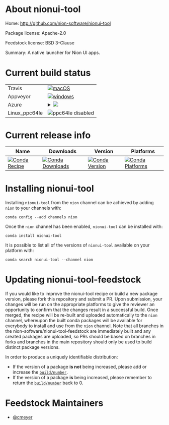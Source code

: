 About nionui-tool
=================

Home: http://github.com/nion-software/nionui-tool

Package license: Apache-2.0

Feedstock license: BSD 3-Clause

Summary: A native launcher for Nion UI apps.



Current build status
====================


<table><tr>
    <td>Travis</td>
    <td>
      <a href="https://travis-ci.com/nion-software/nionui-tool-feedstock">
        <img alt="macOS" src="https://img.shields.io/travis/com/nion-software/nionui-tool-feedstock/master.svg?label=macOS">
      </a>
    </td>
  </tr><tr>
    <td>Appveyor</td>
    <td>
      <a href="https://ci.appveyor.com/project/nion-software/nionui-tool-feedstock/branch/master">
        <img alt="windows" src="https://img.shields.io/appveyor/ci/nion-software/nionui-tool-feedstock/master.svg?label=Windows">
      </a>
    </td>
  </tr>
    
  <tr>
    <td>Azure</td>
    <td>
      <details>
        <summary>
          <a href="https://dev.azure.com/nion-software/feedstock-builds/_build/latest?definitionId=&branchName=master">
            <img src="https://dev.azure.com/nion-software/feedstock-builds/_apis/build/status/nionui-tool-feedstock?branchName=master">
          </a>
        </summary>
        <table>
          <thead><tr><th>Variant</th><th>Status</th></tr></thead>
          <tbody><tr>
              <td>linux_python3.6.____cpython</td>
              <td>
                <a href="https://dev.azure.com/nion-software/feedstock-builds/_build/latest?definitionId=&branchName=master">
                  <img src="https://dev.azure.com/nion-software/feedstock-builds/_apis/build/status/nionui-tool-feedstock?branchName=master&jobName=linux&configuration=linux_python3.6.____cpython" alt="variant">
                </a>
              </td>
            </tr><tr>
              <td>linux_python3.7.____cpython</td>
              <td>
                <a href="https://dev.azure.com/nion-software/feedstock-builds/_build/latest?definitionId=&branchName=master">
                  <img src="https://dev.azure.com/nion-software/feedstock-builds/_apis/build/status/nionui-tool-feedstock?branchName=master&jobName=linux&configuration=linux_python3.7.____cpython" alt="variant">
                </a>
              </td>
            </tr><tr>
              <td>linux_python3.8.____cpython</td>
              <td>
                <a href="https://dev.azure.com/nion-software/feedstock-builds/_build/latest?definitionId=&branchName=master">
                  <img src="https://dev.azure.com/nion-software/feedstock-builds/_apis/build/status/nionui-tool-feedstock?branchName=master&jobName=linux&configuration=linux_python3.8.____cpython" alt="variant">
                </a>
              </td>
            </tr><tr>
              <td>osx_python3.6.____cpython</td>
              <td>
                <a href="https://dev.azure.com/nion-software/feedstock-builds/_build/latest?definitionId=&branchName=master">
                  <img src="https://dev.azure.com/nion-software/feedstock-builds/_apis/build/status/nionui-tool-feedstock?branchName=master&jobName=osx&configuration=osx_python3.6.____cpython" alt="variant">
                </a>
              </td>
            </tr><tr>
              <td>osx_python3.7.____cpython</td>
              <td>
                <a href="https://dev.azure.com/nion-software/feedstock-builds/_build/latest?definitionId=&branchName=master">
                  <img src="https://dev.azure.com/nion-software/feedstock-builds/_apis/build/status/nionui-tool-feedstock?branchName=master&jobName=osx&configuration=osx_python3.7.____cpython" alt="variant">
                </a>
              </td>
            </tr><tr>
              <td>osx_python3.8.____cpython</td>
              <td>
                <a href="https://dev.azure.com/nion-software/feedstock-builds/_build/latest?definitionId=&branchName=master">
                  <img src="https://dev.azure.com/nion-software/feedstock-builds/_apis/build/status/nionui-tool-feedstock?branchName=master&jobName=osx&configuration=osx_python3.8.____cpython" alt="variant">
                </a>
              </td>
            </tr><tr>
              <td>win_python3.6.____cpython</td>
              <td>
                <a href="https://dev.azure.com/nion-software/feedstock-builds/_build/latest?definitionId=&branchName=master">
                  <img src="https://dev.azure.com/nion-software/feedstock-builds/_apis/build/status/nionui-tool-feedstock?branchName=master&jobName=win&configuration=win_python3.6.____cpython" alt="variant">
                </a>
              </td>
            </tr><tr>
              <td>win_python3.7.____cpython</td>
              <td>
                <a href="https://dev.azure.com/nion-software/feedstock-builds/_build/latest?definitionId=&branchName=master">
                  <img src="https://dev.azure.com/nion-software/feedstock-builds/_apis/build/status/nionui-tool-feedstock?branchName=master&jobName=win&configuration=win_python3.7.____cpython" alt="variant">
                </a>
              </td>
            </tr><tr>
              <td>win_python3.8.____cpython</td>
              <td>
                <a href="https://dev.azure.com/nion-software/feedstock-builds/_build/latest?definitionId=&branchName=master">
                  <img src="https://dev.azure.com/nion-software/feedstock-builds/_apis/build/status/nionui-tool-feedstock?branchName=master&jobName=win&configuration=win_python3.8.____cpython" alt="variant">
                </a>
              </td>
            </tr>
          </tbody>
        </table>
      </details>
    </td>
  </tr>
  <tr>
    <td>Linux_ppc64le</td>
    <td>
      <img src="https://img.shields.io/badge/ppc64le-disabled-lightgrey.svg" alt="ppc64le disabled">
    </td>
  </tr>
</table>

Current release info
====================

| Name | Downloads | Version | Platforms |
| --- | --- | --- | --- |
| [![Conda Recipe](https://img.shields.io/badge/recipe-nionui--tool-green.svg)](https://anaconda.org/nion/nionui-tool) | [![Conda Downloads](https://img.shields.io/conda/dn/nion/nionui-tool.svg)](https://anaconda.org/nion/nionui-tool) | [![Conda Version](https://img.shields.io/conda/vn/nion/nionui-tool.svg)](https://anaconda.org/nion/nionui-tool) | [![Conda Platforms](https://img.shields.io/conda/pn/nion/nionui-tool.svg)](https://anaconda.org/nion/nionui-tool) |

Installing nionui-tool
======================

Installing `nionui-tool` from the `nion` channel can be achieved by adding `nion` to your channels with:

```
conda config --add channels nion
```

Once the `nion` channel has been enabled, `nionui-tool` can be installed with:

```
conda install nionui-tool
```

It is possible to list all of the versions of `nionui-tool` available on your platform with:

```
conda search nionui-tool --channel nion
```




Updating nionui-tool-feedstock
==============================

If you would like to improve the nionui-tool recipe or build a new
package version, please fork this repository and submit a PR. Upon submission,
your changes will be run on the appropriate platforms to give the reviewer an
opportunity to confirm that the changes result in a successful build. Once
merged, the recipe will be re-built and uploaded automatically to the
`nion` channel, whereupon the built conda packages will be available for
everybody to install and use from the `nion` channel.
Note that all branches in the nion-software/nionui-tool-feedstock are
immediately built and any created packages are uploaded, so PRs should be based
on branches in forks and branches in the main repository should only be used to
build distinct package versions.

In order to produce a uniquely identifiable distribution:
 * If the version of a package **is not** being increased, please add or increase
   the [``build/number``](https://conda.io/docs/user-guide/tasks/build-packages/define-metadata.html#build-number-and-string).
 * If the version of a package **is** being increased, please remember to return
   the [``build/number``](https://conda.io/docs/user-guide/tasks/build-packages/define-metadata.html#build-number-and-string)
   back to 0.

Feedstock Maintainers
=====================

* [@cmeyer](https://github.com/cmeyer/)

